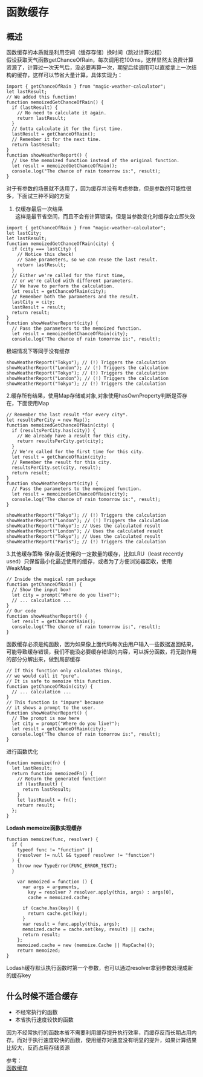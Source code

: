 # 函数缓存
## 概述
函数缓存的本质就是利用空间（缓存存储）换时间（跳过计算过程）  
假设获取天气函数getChanceOfRain，每次调用花100ms，这样显然太浪费计算资源了，计算过一次天气后，没必要再算一次，期望后续调用可以直接拿上一次结构的缓存，这样可以节省大量计算，具体实现为：
```
import { getChanceOfRain } from "magic-weather-calculator";
let lastResult;
// We added this function!
function memoizedGetChanceOfRain() {
  if (lastResult) {
    // No need to calculate it again.
    return lastResult;
  }
  // Gotta calculate it for the first time.
  lastResult = getChanceOfRain();
  // Remember it for the next time.
  return lastResult;
}
function showWeatherReport() {
  // Use the memoized function instead of the original function.
  let result = memoizedGetChanceOfRain();
  console.log("The chance of rain tomorrow is:", result);
}
```
对于有参数的场景就不适用了，因为缓存并没有考虑参数，但是参数的可能性很多，下面试三种不同的方案
1. 仅缓存最后一次结果  
这样是最节省空间，而且不会有计算错误，但是当参数变化时缓存会立即失效
```
import { getChanceOfRain } from "magic-weather-calculator";
let lastCity;
let lastResult;
function memoizedGetChanceOfRain(city) {
  if (city === lastCity) {
    // Notice this check!
    // Same parameters, so we can reuse the last result.
    return lastResult;
  }
  // Either we're called for the first time,
  // or we're called with different parameters.
  // We have to perform the calculation.
  let result = getChanceOfRain(city);
  // Remember both the parameters and the result.
  lastCity = city;
  lastResult = result;
  return result;
}
function showWeatherReport(city) {
  // Pass the parameters to the memoized function.
  let result = memoizedGetChanceOfRain(city);
  console.log("The chance of rain tomorrow is:", result);

```
极端情况下等同于没有缓存
```
showWeatherReport("Tokyo"); // (!) Triggers the calculation
showWeatherReport("London"); // (!) Triggers the calculation
showWeatherReport("Tokyo"); // (!) Triggers the calculation
showWeatherReport("London"); // (!) Triggers the calculation
showWeatherReport("Tokyo"); // (!) Triggers the calculation
```
2.缓存所有结果，使用Map存储或对象,对象使用hasOwnProperty判断是否存在，下面使用Map
```
// Remember the last result *for every city*.
let resultsPerCity = new Map();
function memoizedGetChanceOfRain(city) {
  if (resultsPerCity.has(city)) {
    // We already have a result for this city.
    return resultsPerCity.get(city);
  }
  // We're called for the first time for this city.
  let result = getChanceOfRain(city);
  // Remember the result for this city.
  resultsPerCity.set(city, result);
  return result;
}
function showWeatherReport(city) {
  // Pass the parameters to the memoized function.
  let result = memoizedGetChanceOfRain(city);
  console.log("The chance of rain tomorrow is:", result);
}

showWeatherReport("Tokyo"); // (!) Triggers the calculation
showWeatherReport("London"); // (!) Triggers the calculation
showWeatherReport("Tokyo"); // Uses the calculated result
showWeatherReport("London"); // Uses the calculated result
showWeatherReport("Tokyo"); // Uses the calculated result
showWeatherReport("Paris"); // (!) Triggers the calculation
```
3.其他缓存策略
保存最近使用的一定数量的缓存，比如LRU（least recently used）只保留最小化最近使用的缓存，或者为了方便浏览器回收，使用WeakMap  
```
// Inside the magical npm package
function getChanceOfRain() {
  // Show the input box!
  let city = prompt("Where do you live?");
  // ... calculation ...
}
// Our code
function showWeatherReport() {
  let result = getChanceOfRain();
  console.log("The chance of rain tomorrow is:", result);
}
```
函数缓存必须是纯函数，因为如果像上面代码每次由用户输入一些数据返回结果，可能导致缓存错误，我们不能没必要缓存错误的内容，可以拆分函数，将无副作用的部分分解出来，做到局部缓存
``` 
// If this function only calculates things,
// we would call it "pure".
// It is safe to memoize this function.
function getChanceOfRain(city) {
  // ... calculation ...
}
// This function is "impure" because
// it shows a prompt to the user.
function showWeatherReport() {
  // The prompt is now here
  let city = prompt("Where do you live?");
  let result = getChanceOfRain(city);
  console.log("The chance of rain tomorrow is:", result);
}
```
进行函数优化
``` 
function memoize(fn) {
  let lastResult;
  return function memoizedFn() {
    // Return the generated function!
    if (lastResult) {
      return lastResult;
    }
    let lastResult = fn();
    return result;
  };
}
```
**Lodash memoize函数实现缓存**
``` 
function memoize(func, resolver) {
  if (
    typeof func != "function" ||
    (resolver != null && typeof resolver != "function")
  ) {
    throw new TypeError(FUNC_ERROR_TEXT);
  }
  
    var memoized = function () {
      var args = arguments,
        key = resolver ? resolver.apply(this, args) : args[0],
        cache = memoized.cache;
  
      if (cache.has(key)) {
        return cache.get(key);
      }
      var result = func.apply(this, args);
      memoized.cache = cache.set(key, result) || cache;
      return result;
    };
    memoized.cache = new (memoize.Cache || MapCache)();
    return memoized;
}
```
Lodash缓存默认执行函数时第一个参数，也可以通过resolver拿到参数处理成新的缓存key

## 什么时候不适合缓存
- 不经常执行的函数
- 本省执行速度较快的函数

因为不经常执行的函数本省不需要利用缓存提升执行效率，而缓存反而长期占用内存。而对于执行速度较快的函数，使用缓存对速度没有明显的提升，如果计算结果比较大，反而占用存储资源

参考：  
[函数缓存](https://github.com/ascoders/weekly/blob/master/%E5%89%8D%E6%B2%BF%E6%8A%80%E6%9C%AF/160.%20%E7%B2%BE%E8%AF%BB%E3%80%8A%E5%87%BD%E6%95%B0%E7%BC%93%E5%AD%98%E3%80%8B.md)
